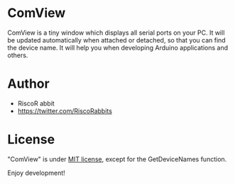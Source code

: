 # ComView
ComView is a tiny window which displays all serial ports on your PC.
It will be updated automatically when attached or detached, so that you can find the device name.
It will help you when developing Arduino applications and others.

# Author
  
* RiscoR abbit
* https://twitter.com/RiscoRabbits

# License
 
"ComView" is under [MIT license](https://en.wikipedia.org/wiki/MIT_License), except for the GetDeviceNames function.
 
Enjoy development!
